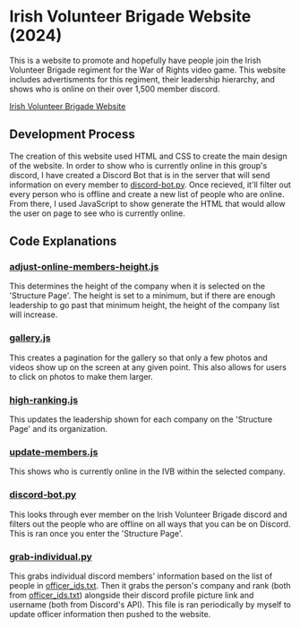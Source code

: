 # Irish Volunteer Brigade Website (2024)
This is a website to promote and hopefully have people join the Irish Volunteer Brigade regiment for the War of Rights video game. This website includes advertisments for this regiment, their leadership hierarchy, and shows who is online on their over 1,500 member discord.

[Irish Volunteer Brigade Website](https://theirishvolunteers.com/)

## Development Process

The creation of this website used HTML and CSS to create the main design of the website. In order to show who is currently online in this group's discord, I have created a Discord Bot that is in the server that will send information on every member to [discord-bot.py](https://github.com/nskarns/ivb-2024-website/blob/main/static/member-grabber/discord-bot.py). Once recieved, it'll filter out every person who is offline and create a new list of people who are online. From there, I used JavaScript to show generate the HTML that would allow the user on page to see who is currently online.

## Code Explanations

### [adjust-online-members-height.js](https://github.com/nskarns/ivb-2024-website/blob/main/static/js/adjust-online-members-height.js)
This determines the height of the company when it is selected on the 'Structure Page'. The height is set to a minimum, but if there are enough leadership to go past that minimum height, the height of the company list will increase.

### [gallery.js](https://github.com/nskarns/ivb-2024-website/blob/main/static/js/gallery.js)
This creates a pagination for the gallery so that only a few photos and videos show up on the screen at any given point. This also allows for users to click on photos to make them larger.

### [high-ranking.js](https://github.com/nskarns/ivb-2024-website/blob/main/static/js/high-ranking.js)
This updates the leadership shown for each company on the 'Structure Page' and its organization.

### [update-members.js](https://github.com/nskarns/ivb-2024-website/blob/main/static/js/update-members.js)
This shows who is currently online in the IVB within the selected company.

### [discord-bot.py](https://github.com/nskarns/ivb-2024-website/blob/main/static/member-grabber/discord-bot.py)
This looks through ever member on the Irish Volunteer Brigade discord and filters out the people who are offline on all ways that you can be on Discord. This is ran once you enter the 'Structure Page'.

### [grab-individual.py](https://github.com/nskarns/ivb-2024-website/blob/main/static/member-grabber/grab-individual.py)
This grabs individual discord members' information based on the list of people in [officer_ids.txt](https://github.com/nskarns/ivb-2024-website/blob/main/static/member-grabber/officer_ids.txt). Then it grabs the person's company and rank (both from [officer_ids.txt](https://github.com/nskarns/ivb-2024-website/blob/main/static/member-grabber/officer_ids.txt)) alongside their discord profile picture link and username (both from Discord's API). This file is ran periodically by myself to update officer information then pushed to the website. 
